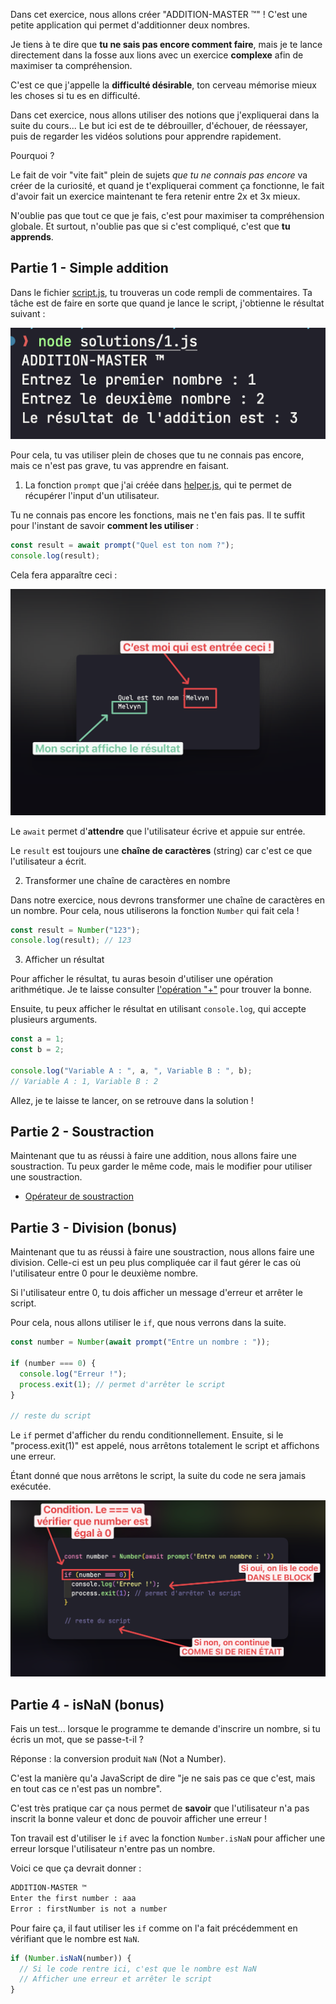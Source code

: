 Dans cet exercice, nous allons créer "ADDITION-MASTER ™️" ! C'est une petite application qui permet d'additionner deux nombres.

Je tiens à te dire que **tu ne sais pas encore comment faire**, mais je te lance directement dans la fosse aux lions avec un exercice **complexe** afin de maximiser ta compréhension.

C'est ce que j'appelle la **difficulté désirable**, ton cerveau mémorise mieux les choses si tu es en difficulté.

Dans cet exercice, nous allons utiliser des notions que j'expliquerai dans la suite du cours... Le but ici est de te débrouiller, d'échouer, de réessayer, puis de regarder les vidéos solutions pour apprendre rapidement.

Pourquoi ?

Le fait de voir "vite fait" plein de sujets _que tu ne connais pas encore_ va créer de la curiosité, et quand je t'expliquerai comment ça fonctionne, le fait d'avoir fait un exercice maintenant te fera retenir entre 2x et 3x mieux.

N'oublie pas que tout ce que je fais, c'est pour maximiser ta compréhension globale. Et surtout, n'oublie pas que si c'est compliqué, c'est que **tu apprends**.

## Partie 1 - Simple addition

Dans le fichier [script.js](./script.js), tu trouveras un code rempli de commentaires. Ta tâche est de faire en sorte que quand je lance le script, j'obtienne le résultat suivant :

![](./images/solution1.png)

Pour cela, tu vas utiliser plein de choses que tu ne connais pas encore, mais ce n'est pas grave, tu vas apprendre en faisant.

1. La fonction `prompt` que j'ai créée dans [helper.js](./helper.js), qui te permet de récupérer l'input d'un utilisateur.

Tu ne connais pas encore les fonctions, mais ne t'en fais pas. Il te suffit pour l'instant de savoir **comment les utiliser** :

```js
const result = await prompt("Quel est ton nom ?");
console.log(result);
```

Cela fera apparaître ceci :

![](./images/prompt-fn.png)

Le `await` permet d'**attendre** que l'utilisateur écrive et appuie sur entrée.

Le `result` est toujours une **chaîne de caractères** (string) car c'est ce que l'utilisateur a écrit.

2. Transformer une chaîne de caractères en nombre

Dans notre exercice, nous devrons transformer une chaîne de caractères en un nombre. Pour cela, nous utiliserons la fonction `Number` qui fait cela !

```js
const result = Number("123");
console.log(result); // 123
```

3. Afficher un résultat

Pour afficher le résultat, tu auras besoin d'utiliser une opération arithmétique. Je te laisse consulter [l'opération "+"](https://developer.mozilla.org/fr/docs/Web/JavaScript/Reference/Operators/Addition) pour trouver la bonne.

Ensuite, tu peux afficher le résultat en utilisant `console.log`, qui accepte plusieurs arguments.

```js
const a = 1;
const b = 2;

console.log("Variable A : ", a, ", Variable B : ", b);
// Variable A : 1, Variable B : 2
```

Allez, je te laisse te lancer, on se retrouve dans la solution !

## Partie 2 - Soustraction

Maintenant que tu as réussi à faire une addition, nous allons faire une soustraction. Tu peux garder le même code, mais le modifier pour utiliser une soustraction.

- [Opérateur de soustraction](https://developer.mozilla.org/fr/docs/Web/JavaScript/Reference/Operators/Subtraction)

## Partie 3 - Division (bonus)

Maintenant que tu as réussi à faire une soustraction, nous allons faire une division. Celle-ci est un peu plus compliquée car il faut gérer le cas où l'utilisateur entre 0 pour le deuxième nombre.

Si l'utilisateur entre 0, tu dois afficher un message d'erreur et arrêter le script.

Pour cela, nous allons utiliser le `if`, que nous verrons dans la suite.

```js
const number = Number(await prompt("Entre un nombre : "));

if (number === 0) {
  console.log("Erreur !");
  process.exit(1); // permet d'arrêter le script
}

// reste du script
```

Le `if` permet d'afficher du rendu conditionnellement. Ensuite, si le "process.exit(1)" est appelé, nous arrêtons totalement le script et affichons une erreur.

Étant donné que nous arrêtons le script, la suite du code ne sera jamais exécutée.

![](images/if-explication.png)

## Partie 4 - isNaN (bonus)

Fais un test... lorsque le programme te demande d'inscrire un nombre, si tu écris un mot, que se passe-t-il ?

Réponse : la conversion produit `NaN` (Not a Number).

C'est la manière qu'a JavaScript de dire "je ne sais pas ce que c'est, mais en tout cas ce n'est pas un nombre".

C'est très pratique car ça nous permet de **savoir** que l'utilisateur n'a pas inscrit la bonne valeur et donc de pouvoir afficher une erreur !

Ton travail est d'utiliser le `if` avec la fonction `Number.isNaN` pour afficher une erreur lorsque l'utilisateur n'entre pas un nombre.

Voici ce que ça devrait donner :

```bash
ADDITION-MASTER ™️
Enter the first number : aaa
Error : firstNumber is not a number
```

Pour faire ça, il faut utiliser les `if` comme on l'a fait précédemment en vérifiant que le nombre est `NaN`.

```js
if (Number.isNaN(number)) {
  // Si le code rentre ici, c'est que le nombre est NaN
  // Afficher une erreur et arrêter le script
}
```
